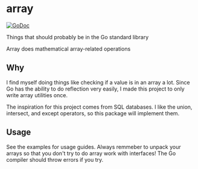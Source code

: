 # array

[![GoDoc](https://godoc.org/github.com/t94j0/array?status.svg)](https://godoc.org/github.com/t94j0/array)

Things that should probably be in the Go standard library

Array does mathematical array-related operations

## Why

I find myself doing things like checking if a value is in an array a lot.
Since Go has the ability to do reflection very easily, I made this project
to only write array utilities once.

The inspiration for this project comes from SQL databases. I like the union,
intersect, and except operators, so this package will implement them.

## Usage

See the examples for usage guides. Always remmeber to unpack your arrays
so that you don't try to do array work with interfaces! The Go compiler
should throw errors if you try.
